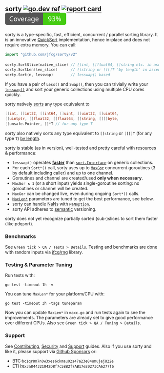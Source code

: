 ## sorty [![go.dev ref](https://pkg.go.dev/static/frontend/badge/badge.svg)](https://pkg.go.dev/github.com/jfcg/sorty/v2#pkg-overview) [![report card](https://goreportcard.com/badge/github.com/jfcg/sorty/v2)](https://goreportcard.com/report/github.com/jfcg/sorty/v2) [![coverage](./.github/cover.svg)](https://github.com/jfcg/sorty/actions/workflows/QA.yml)

sorty is a type-specific, fast, efficient, concurrent / parallel sorting
library. It is an innovative [QuickSort](https://en.wikipedia.org/wiki/Quicksort)
implementation, hence in-place and does not require extra memory. You can call:
```go
import "github.com/jfcg/sorty/v2"

sorty.SortSlice(native_slice) // []int, []float64, []string etc. in ascending order
sorty.SortLen(len_slice)      // []string or [][]T 'by length' in ascending order
sorty.Sort(n, lesswap)        // lesswap() based
```
If you have a pair of `Less()` and `Swap()`, then you can trivially write your
[`lesswap()`](https://pkg.go.dev/github.com/jfcg/sorty/v2#Sort) and sort your generic
collections using multiple CPU cores quickly.

sorty natively [sorts](https://pkg.go.dev/github.com/jfcg/sorty/v2#SortSlice) any type equivalent to
```go
[]int, []int32, []int64, []uint, []uint32, []uint64,
[]uintptr, []float32, []float64, []string, [][]byte,
[]unsafe.Pointer, []*T // for any type T
```
sorty also natively sorts any type equivalent to `[]string` or `[][]T` (for any type `T`)
[by length](https://pkg.go.dev/github.com/jfcg/sorty/v2#SortLen).

sorty is stable (as in version), well-tested and pretty careful with resources & performance:
- `lesswap()` operates [**faster**](https://github.com/lynxkite/lynxkite/pull/141#issuecomment-779673635)
than [`sort.Interface`](https://pkg.go.dev/sort#Interface) on generic collections.
- For each `Sort*()` call, sorty uses up to [`MaxGor`](https://pkg.go.dev/github.com/jfcg/sorty/v2#pkg-variables)
concurrent goroutines (3 by default including caller) and up to one channel.
- Goroutines and channel are created/used **only when necessary**.
- `MaxGor ≤ 1` (or a short input) yields single-goroutine sorting: no goroutines or channel will be created.
- `MaxGor` can be changed live, even during ongoing `Sort*()` calls.
- [`MaxLen*`](https://pkg.go.dev/github.com/jfcg/sorty/v2#pkg-constants) parameters are
tuned to get the best performance, see below.
- sorty can handle [NaNs](https://en.wikipedia.org/wiki/NaN) with [`NaNoption`](https://pkg.go.dev/github.com/jfcg/sorty/v2#pkg-variables).
- sorty API adheres to [semantic](https://semver.org) versioning.

sorty does not yet recognize partially sorted (sub-)slices to sort them faster (like pdqsort).

### Benchmarks
See `Green tick > QA / Tests > Details`. Testing and benchmarks are done with random inputs
via [jfcg/rng](https://github.com/jfcg/rng) library.

### Testing & Parameter Tuning
Run tests with:
```
go test -timeout 1h -v
```
You can tune `MaxLen*` for your platform/CPU with:
```
go test -timeout 3h -tags tuneparam
```
Now you can update `MaxLen*` in `maxc.go` and run tests again to see the improvements.
The parameters are already set to give good performance over different CPUs.
Also see `Green tick > QA / Tuning > Details`.

### Support
See [Contributing](./.github/CONTRIBUTING.md), [Security](./.github/SECURITY.md) and [Support](./.github/SUPPORT.md) guides. Also if you use sorty and like it, please support via [Github Sponsors](https://github.com/sponsors/jfcg) or:
- BTC:`bc1qr8m7n0w3xes6ckmau02s47a23e84umujej822e`
- ETH:`0x3a844321042D8f7c5BB2f7AB17e20273CA6277f6`
